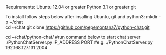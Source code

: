 Requirements:
Ubuntu 12.04 or greater
Python 3.1 or greater
git


To install follow steps below after insalling Ubuntu, git and python3:
mkdir -p ~/chat  
cd ~/chat
git clone https://github.com/pepemontana7/python-chat.git

cd ~/chat/python-chat/
#run command below to start chat server
./PythonChatServer.py IP_ADDRESS PORT 
#e.g. ./PythonChatServer.py 192.168.127.131 2004
